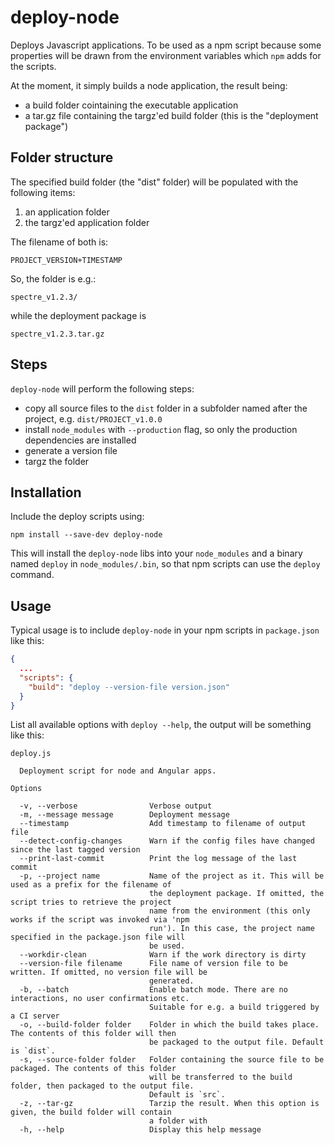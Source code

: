 # deploy-node

Deploys Javascript applications. To be used as a npm script because some properties will be drawn
from the environment variables which `npm` adds for the scripts.

At the moment, it simply builds a node application, the result being:

- a build folder cointaining the executable application
- a tar.gz file containing the targz'ed build folder (this is the "deployment package")

## Folder structure

The specified build folder (the "dist" folder) will be populated with the following items:

1. an application folder
2. the targz'ed application folder

The filename of both is:

    PROJECT_VERSION+TIMESTAMP

So, the folder is e.g.:

    spectre_v1.2.3/

while the deployment package is

    spectre_v1.2.3.tar.gz

## Steps

`deploy-node` will perform the following steps:

- copy all source files to the `dist` folder in a subfolder named after the project, e.g. `dist/PROJECT_v1.0.0`
- install `node_modules` with `--production` flag, so only the production dependencies are installed
- generate a version file
- targz the folder

## Installation

Include the deploy scripts using:

    npm install --save-dev deploy-node

This will install the `deploy-node` libs into your `node_modules` and a binary named `deploy` in `node_modules/.bin`, so that npm scripts can use the `deploy` command.

## Usage

Typical usage is to include `deploy-node` in your npm scripts in `package.json` like this:

```json
{
  ...
  "scripts": {
	"build": "deploy --version-file version.json"
  }
}
```

List all available options with `deploy --help`, the output will be something like this:

```
deploy.js

  Deployment script for node and Angular apps.

Options

  -v, --verbose                Verbose output
  -m, --message message        Deployment message
  --timestamp                  Add timestamp to filename of output file
  --detect-config-changes      Warn if the config files have changed since the last tagged version
  --print-last-commit          Print the log message of the last commit
  -p, --project name           Name of the project as it. This will be used as a prefix for the filename of
                               the deployment package. If omitted, the script tries to retrieve the project
                               name from the environment (this only works if the script was invoked via 'npm
                               run'). In this case, the project name specified in the package.json file will
                               be used.
  --workdir-clean              Warn if the work directory is dirty
  --version-file filename      File name of version file to be written. If omitted, no version file will be
                               generated.
  -b, --batch                  Enable batch mode. There are no interactions, no user confirmations etc.
                               Suitable for e.g. a build triggered by a CI server
  -o, --build-folder folder    Folder in which the build takes place. The contents of this folder will then
                               be packaged to the output file. Default is `dist`.
  -s, --source-folder folder   Folder containing the source file to be packaged. The contents of this folder
                               will be transferred to the build folder, then packaged to the output file.
                               Default is `src`.
  -z, --tar-gz                 Tarzip the result. When this option is given, the build folder will contain
                               a folder with
  -h, --help                   Display this help message
```
